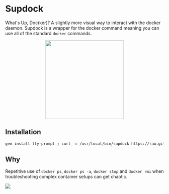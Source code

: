 # Supdock
What's Up, Doc(ker)? A slightly more visual way to interact with the docker daemon. Supdock is a wrapper for the docker command meaning you can use all of the standard `docker` commands.

<p align="center">
<img src="https://i.imgur.com/ATV0nP7.png" width="250">

## Installation
```bash
gem install tty-prompt ; curl -o /usr/local/bin/supdock https://raw.githubusercontent.com/segersniels/supdock/master/supdock ; chmod +x /usr/local/bin/supdock
```

## Why
Repetitive use of `docker ps`, `docker ps -a`, `docker stop` and `docker rmi` when troubleshooting  complex container setups can get chaotic.

![](https://i.gyazo.com/c1e63cfff8edf9e7c47397b642e1ceaf.gif)
